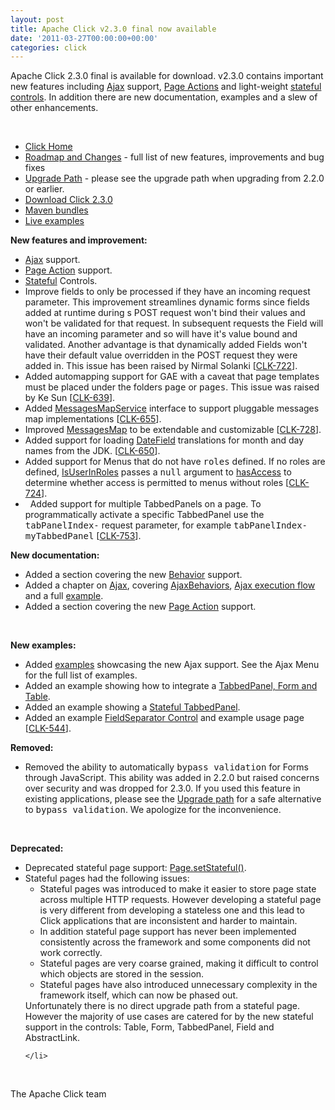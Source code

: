 ```yaml
---
layout: post
title: Apache Click v2.3.0 final now available
date: '2011-03-27T00:00:00+00:00'
categories: click
---
```

<p>Apache Click 2.3.0 final is available for download. v2.3.0 contains important new features including <a href="http://click.apache.org/docs/user-guide/html/ch04.html">Ajax</a> support, <a href="http://click.apache.org/docs/user-guide/html/ch02s07.html">Page Actions</a> and light-weight <a href="http://click.apache.org/docs/click-api/org/apache/click/Stateful.html">stateful controls</a>. In addition there are new documentation, examples and a slew of other enhancements.</p> 
  <p><br /></p> 
  <ul> 
    <li><a href="http://click.apache.org/">Click Home</a></li> 
    <li><a href="http://click.apache.org/docs/roadmap-changes.html#2.3.0">Roadmap  and Changes</a> - full list of new features, improvements and bug fixes</li> 
    <li><a href="http://click.apache.org/docs/upgrade-path.html#2.3.0">Upgrade  Path</a> - please see the upgrade path when upgrading from 2.2.0 or  earlier.</li> 
    <li><a href="http://www.apache.org/dyn/closer.cgi/click/click/2.3.0/click-2.3.0.zip">Download  Click 2.3.0</a></li> 
    <li><a href="http://repo1.maven.org/maven2/org/apache/click/">Maven bundles</a> </li> 
    <li><a href="http://click.avoka.com/click-examples/">Live examples</a></li> 
  </ul> 
  <p><b>New features and improvement:</b></p> 
  <ul> 
    <li><a href="http://click.apache.org/docs/user-guide/html/ch04.html">Ajax</a> support.</li> 
    <li><a href="http://click.apache.org/docs/user-guide/html/ch02s07.html">Page Action</a> support.         </li> 
    <li><a href="http://click.apache.org/docs/click-api/org/apache/click/Stateful.html">Stateful</a> Controls.</li> 
    <li>Improve fields to only be processed if they have an incoming request
                 parameter. This improvement streamlines dynamic forms  
 since fields               added at runtime during s POST request won't
   bind their values and               won't be validated for that  
request.  In subsequent requests the Field               will have an  
incoming  parameter and so will have it's value bound and               
 validated.  Another advantage is that dynamically added Fields won't   
              have their default value overridden in the POST request 
they  were added  in.               This issue has been raised by Nirmal
  Solanki              [<a href="https://issues.apache.org/jira/browse/CLK-722" target="_blank">CLK-722</a>].           </li> 
    <li>             Added automapping support for GAE with a caveat that page templates             must be placed under the folders <tt>page</tt> or <tt>pages</tt>.             This issue was raised by Ke Sun             [<a href="https://issues.apache.org/jira/browse/CLK-639" target="_blank">CLK-639</a>].           </li> 
    <li>             Added <a href="http://click.apache.org/docs/click-api/org/apache/click/service/MessagesMapService.html">MessagesMapService</a>             interface to support pluggable messages map implementations             [<a href="https://issues.apache.org/jira/browse/CLK-655" target="_blank">CLK-655</a>].           </li> 
    <li>             Improved <a href="http://click.apache.org/docs/click-api/org/apache/click/util/MessagesMap.html">MessagesMap</a>             to be extendable and customizable             [<a href="https://issues.apache.org/jira/browse/CLK-728" target="_blank">CLK-728</a>].           </li> 
    <li>             Added support for loading <a href="http://click.apache.org/docs/extras-api/org/apache/click/extras/control/DateField.html">DateField</a>             translations for month and day names from the JDK.             [<a href="https://issues.apache.org/jira/browse/CLK-650" target="_blank">CLK-650</a>].           </li> 
    <li>               Added support for Menus that do not have <tt>roles</tt> defined.               If no roles are defined,               <a href="http://click.apache.org/docs/extras-api/org/apache/click/extras/control/Menu.html#isUserInRoles%28%29">IsUserInRoles</a>               passes a <tt>null</tt> argument to               <a href="http://click.apache.org/docs/extras-api/org/apache/click/extras/security/AccessController.html#hasAccess%28javax.servlet.http.HttpServletRequest,%20java.lang.String%29">hasAccess</a>               to determine whether access is permitted to menus without roles               [<a href="https://issues.apache.org/jira/browse/CLK-724" target="_blank">CLK-724</a>].&nbsp;</li> 
    <li>&nbsp;               Added support for multiple TabbedPanels on a page. 
To programmatically               activate a specific TabbedPanel use 
the <tt>tabPanelIndex-</tt>               request parameter, for example <tt>tabPanelIndex-myTabbedPanel</tt>               [<a href="https://issues.apache.org/jira/browse/CLK-753" target="_blank">CLK-753</a>].           </li> 
  </ul> 
  <p><b>New documentation:</b></p> 
  <ul> 
    <li>Added a section covering the new           <a href="http://click.apache.org/docs/user-guide/html/ch03s08.html">Behavior</a> support.</li> 
    <li>Added a chapter on <a href="http://click.apache.org/docs/user-guide/html/ch04.html">Ajax</a>,           covering <a href="http://click.apache.org/docs/user-guide/html/ch04s02.html">AjaxBehaviors</a>,           <a href="http://click.apache.org/docs/user-guide/html/ch04s03.html">Ajax execution flow</a>           and a full <a href="http://click.apache.org/docs/user-guide/html/ch04s04.html">example</a>.</li> 
    <li>Added a section covering the new           <a href="http://click.apache.org/docs/user-guide/html/ch02s07.html">Page Action</a> support.<br /> </li> 
  </ul> 
  <p><br /></p> 
  <p><b>New examples:</b></p> 
  <ul> 
    <li>Added <a class="external" href="http://click.avoka.com/click-examples/" target="_blank">examples</a>           showcasing the new Ajax support. See the Ajax Menu for the full list           of examples.</li> 
    <li>Added an example showing how to integrate a <a class="external" href="http://click.avoka.com/click-examples/panel/tabbed-panel-with-controls.htm" target="_blank">TabbedPanel, Form and Table</a>.</li> 
    <li>Added an example showing a <a class="external" href="http://click.avoka.com/click-examples/panel/stateful-tabbed-panel-demo.htm" target="_blank">Stateful TabbedPanel</a>.</li> 
    <li>Added an example <a href="http://click.avoka.com/click-examples/control/field-separator-demo.htm" target="_blank">FieldSeparator Control</a> and example usage page           [<a href="https://issues.apache.org/jira/browse/CLK-544" target="_blank">CLK-544</a>].&nbsp;</li> 
  </ul> 
  <p><b>Removed:</b> </p> 
  <ul> 
    <li>Removed the ability to automatically <tt>bypass validation</tt>
   for           Forms through JavaScript. This ability was added in  
2.2.0  but raised           concerns over security and was dropped for  
2.3.0.  If you used this           feature in existing applications,  
please see  the           <a href="http://click.apache.org/docs/upgrade-path.html#removed-bypass-validation">Upgrade path</a>           for a safe alternative to <tt>bypass validation</tt>. We apologize for           the inconvenience. </li> 
  </ul> 
  <p><br /></p> 
  <p><b>Deprecated:</b></p> 
  <ul> 
    <li>Deprecated stateful page support: <a href="http://click.apache.org/docs/click-api/org/apache/click/Page.html#setStateful%28boolean%29">Page.setStateful()</a>.           </li> 
    <li class="change">           Stateful pages had the following issues:           <br /> 
      <ul> 
        <li>             Stateful pages was introduced to make it easier to 
  store page state across             multiple HTTP requests. However   
developing a stateful page is very different             from developing
   a stateless one and this lead to Click applications that are         
      inconsistent and harder to maintain.             </li> 
        <li>             In addition stateful page support has never been   
implemented consistently             across the framework and some   
components did not work correctly.             </li> 
        <li>             Stateful pages are very coarse grained, making it   
difficult to control             which objects are stored in the   
session.             </li> 
        <li>             Stateful pages have also introduced unnecessary   
complexity in the framework             itself, which can now be phased 
  out.             </li> 
      </ul>Unfortunately there is no direct upgrade path from a stateful page.
             However the majority of use cases are catered for by the 
new   stateful           support in the controls: Table, Form, 
TabbedPanel,   Field and AbstractLink.         
    
    </li> 
  </ul> 
  <p><br /></p> 
  <p>The Apache Click team</p>
